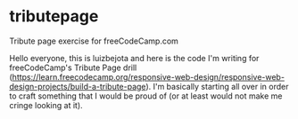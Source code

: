 # tributepage
Tribute page exercise for freeCodeCamp.com

Hello everyone, this is luizbejota and here is the code I'm writing for freeCodeCamp's Tribute Page drill (https://learn.freecodecamp.org/responsive-web-design/responsive-web-design-projects/build-a-tribute-page). I'm basically starting all over in order to craft something that I would be proud of (or at least would not make me cringe looking at it).
